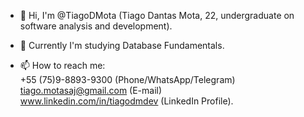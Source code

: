 - 👋 Hi, I'm @TiagoDMota (Tiago Dantas Mota, 22, undergraduate on software analysis and development).

- 🌱 Currently I'm studying Database Fundamentals.

- 📫 How to reach me:\
+55 (75)9-8893-9300 (Phone/WhatsApp/Telegram)\
tiago.motasaj@gmail.com (E-mail)\
www.linkedin.com/in/tiagodmdev (LinkedIn Profile).
